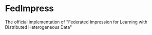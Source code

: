 # FedImpress
The official implementation of  "Federated Impression for Learning with Distributed Heterogeneous Data"
